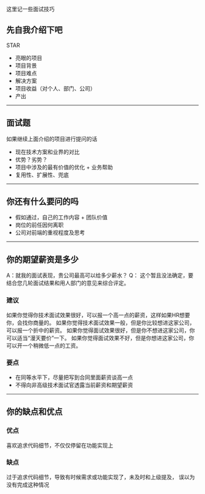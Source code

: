 这里记一些面试技巧

## 先自我介绍下吧

STAR

- 亮眼的项目
- 项目背景
- 项目难点
- 解决方案
- 项目收益（对个人、部门、公司）
- 产出

---

## 面试题

如果继续上面介绍的项目进行提问的话

- 现在技术方案和业界的对比
- 优势？劣势？
- 项目中涉及的最有价值的优化 + 业务帮助
- 复用性、扩展性、兜底

---

## 你还有什么要问的吗

- 假如通过，自己的工作内容 + 团队价值
- 岗位的前任因何离职
- 公司对前端的重视程度及思考

---

## 你的期望薪资是多少

A：就我的面试表现，贵公司最高可以给多少薪水？
Q： 这个暂且没法确定，要结合您几轮面试结果和用人部门的意见来综合评定。

### 建议
如果你觉得你技术面试效果很好，可以报一个高一点的薪资，这样如果HR想要你，会找你商量的。
如果你觉得技术面试效果一般，但是你比较想进这家公司，可以报一个折中的薪资。
如果你觉得面试效果很好，但是你不想进这家公司，你可以适当“漫天要价”一下。
如果你觉得面试效果不好，但是你想进这家公司，你可以开一个稍微低一点的工资。

### 要点
- 在同等水平下，尽量把写到合同里面薪资谈高一点
- 不得向非高级技术面试官透露当前薪资和期望薪资

---

## 你的缺点和优点

### 优点
喜欢追求代码细节，不仅仅停留在功能实现上

### 缺点
过于追求代码细节，导致有时候需求或功能实现了，未及时和上级提及，
误以为没有完成这种情况


